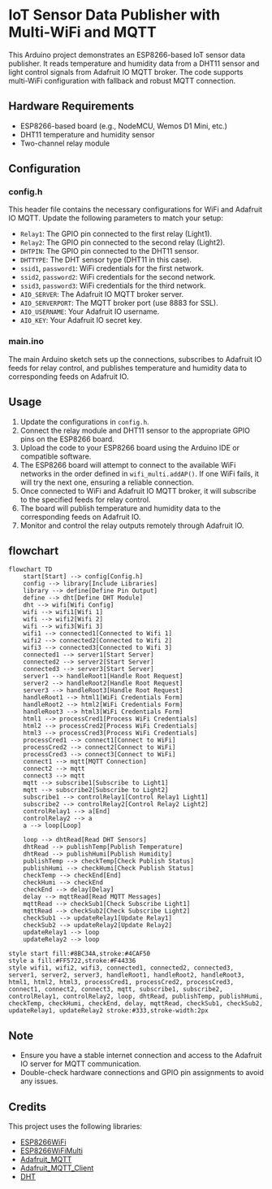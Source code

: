 # IoT Sensor Data Publisher with Multi-WiFi and MQTT

This Arduino project demonstrates an ESP8266-based IoT sensor data publisher. It reads temperature and humidity data from a DHT11 sensor and light control signals from Adafruit IO MQTT broker. The code supports multi-WiFi configuration with fallback and robust MQTT connection.

## Hardware Requirements

- ESP8266-based board (e.g., NodeMCU, Wemos D1 Mini, etc.)
- DHT11 temperature and humidity sensor
- Two-channel relay module

## Configuration

### config.h

This header file contains the necessary configurations for WiFi and Adafruit IO MQTT. Update the following parameters to match your setup:

- `Relay1`: The GPIO pin connected to the first relay (Light1).
- `Relay2`: The GPIO pin connected to the second relay (Light2).
- `DHTPIN`: The GPIO pin connected to the DHT11 sensor.
- `DHTTYPE`: The DHT sensor type (DHT11 in this case).
- `ssid1`, `password1`: WiFi credentials for the first network.
- `ssid2`, `password2`: WiFi credentials for the second network.
- `ssid3`, `password3`: WiFi credentials for the third network.
- `AIO_SERVER`: The Adafruit IO MQTT broker server.
- `AIO_SERVERPORT`: The MQTT broker port (use 8883 for SSL).
- `AIO_USERNAME`: Your Adafruit IO username.
- `AIO_KEY`: Your Adafruit IO secret key.

### main.ino

The main Arduino sketch sets up the connections, subscribes to Adafruit IO feeds for relay control, and publishes temperature and humidity data to corresponding feeds on Adafruit IO.

## Usage

1. Update the configurations in `config.h`.
2. Connect the relay module and DHT11 sensor to the appropriate GPIO pins on the ESP8266 board.
3. Upload the code to your ESP8266 board using the Arduino IDE or compatible software.
4. The ESP8266 board will attempt to connect to the available WiFi networks in the order defined in `wifi_multi.addAP()`. If one WiFi fails, it will try the next one, ensuring a reliable connection.
5. Once connected to WiFi and Adafruit IO MQTT broker, it will subscribe to the specified feeds for relay control.
6. The board will publish temperature and humidity data to the corresponding feeds on Adafruit IO.
7. Monitor and control the relay outputs remotely through Adafruit IO.

## flowchart

```mermaid
flowchart TD
    start[Start] --> config[Config.h]
    config --> library[Include Libraries]
    library --> define[Define Pin Output]
    define --> dht[Define DHT Module]
    dht --> wifi[Wifi Config]
    wifi --> wifi1[Wifi 1]
    wifi --> wifi2[Wifi 2]
    wifi --> wifi3[Wifi 3]
    wifi1 --> connected1[Connected to Wifi 1]
    wifi2 --> connected2[Connected to Wifi 2]
    wifi3 --> connected3[Connected to Wifi 3]
    connected1 --> server1[Start Server]
    connected2 --> server2[Start Server]
    connected3 --> server3[Start Server]
    server1 --> handleRoot1[Handle Root Request]
    server2 --> handleRoot2[Handle Root Request]
    server3 --> handleRoot3[Handle Root Request]
    handleRoot1 --> html1[WiFi Credentials Form]
    handleRoot2 --> html2[WiFi Credentials Form]
    handleRoot3 --> html3[WiFi Credentials Form]
    html1 --> processCred1[Process WiFi Credentials]
    html2 --> processCred2[Process WiFi Credentials]
    html3 --> processCred3[Process WiFi Credentials]
    processCred1 --> connect1[Connect to WiFi]
    processCred2 --> connect2[Connect to WiFi]
    processCred3 --> connect3[Connect to WiFi]
    connect1 --> mqtt[MQTT Connection]
    connect2 --> mqtt
    connect3 --> mqtt
    mqtt --> subscribe1[Subscribe to Light1]
    mqtt --> subscribe2[Subscribe to Light2]
    subscribe1 --> controlRelay1[Control Relay1 Light1]
    subscribe2 --> controlRelay2[Control Relay2 Light2]
    controlRelay1 --> a[End]
    controlRelay2 --> a
    a --> loop[Loop]

    loop --> dhtRead[Read DHT Sensors]
    dhtRead --> publishTemp[Publish Temperature]
    dhtRead --> publishHumi[Publish Humidity]
    publishTemp --> checkTemp[Check Publish Status]
    publishHumi --> checkHumi[Check Publish Status]
    checkTemp --> checkEnd[End]
    checkHumi --> checkEnd
    checkEnd --> delay[Delay]
    delay --> mqttRead[Read MQTT Messages]
    mqttRead --> checkSub1[Check Subscribe Light1]
    mqttRead --> checkSub2[Check Subscribe Light2]
    checkSub1 --> updateRelay1[Update Relay1]
    checkSub2 --> updateRelay2[Update Relay2]
    updateRelay1 --> loop
    updateRelay2 --> loop

style start fill:#8BC34A,stroke:#4CAF50
style a fill:#FF5722,stroke:#F44336
style wifi1, wifi2, wifi3, connected1, connected2, connected3, server1, server2, server3, handleRoot1, handleRoot2, handleRoot3, html1, html2, html3, processCred1, processCred2, processCred3, connect1, connect2, connect3, mqtt, subscribe1, subscribe2, controlRelay1, controlRelay2, loop, dhtRead, publishTemp, publishHumi, checkTemp, checkHumi, checkEnd, delay, mqttRead, checkSub1, checkSub2, updateRelay1, updateRelay2 stroke:#333,stroke-width:2px
```

## Note

- Ensure you have a stable internet connection and access to the Adafruit IO server for MQTT communication.
- Double-check hardware connections and GPIO pin assignments to avoid any issues.

## Credits

This project uses the following libraries:

- [ESP8266WiFi](https://arduino-esp8266.readthedocs.io/en/latest/esp8266wifi/readme.html)
- [ESP8266WiFiMulti](https://github.com/esp8266/Arduino/tree/master/libraries/ESP8266WiFi/src)
- [Adafruit_MQTT](https://github.com/adafruit/Adafruit_MQTT_Library)
- [Adafruit_MQTT_Client](https://github.com/adafruit/Adafruit_MQTT_Library)
- [DHT](https://github.com/adafruit/DHT-sensor-library)
